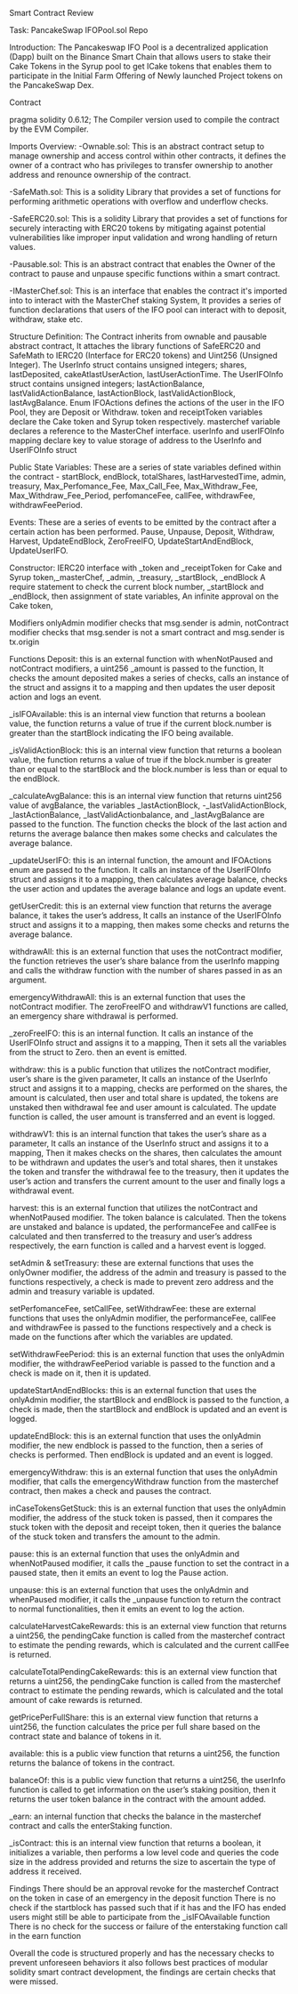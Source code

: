 Smart Contract Review

Task: PancakeSwap IFOPool.sol Repo

Introduction: The Pancakeswap IFO Pool is a decentralized application (Dapp) built on the Binance Smart Chain that allows users to stake their Cake Tokens in the Syrup pool to get ICake tokens that enables them to participate in the Initial Farm Offering of Newly launched Project tokens on the PancakeSwap Dex.

Contract

pragma solidity 0.6.12;
The Compiler version used to compile the contract by the EVM Compiler.

Imports Overview:
-Ownable.sol: This is an abstract contract setup to manage ownership and access control within other contracts, it defines the owner of a contract who has privileges to transfer ownership to another address and renounce ownership of the contract.

-SafeMath.sol: This is a solidity Library that provides a set of functions for performing arithmetic operations with overflow and underflow checks.

-SafeERC20.sol: This is a solidity Library that provides a set of functions for securely interacting with ERC20 tokens by mitigating against potential vulnerabilities like improper input validation and wrong handling of return values.

-Pausable.sol: This is an abstract contract that enables the Owner of the contract to pause and unpause specific functions within a smart contract.

-IMasterChef.sol: This is an interface that enables the contract it's imported into to interact with the MasterChef staking System, It provides a series of function declarations that users of the IFO pool can interact with to deposit, withdraw, stake etc.

Structure Definition:
The Contract inherits from ownable and pausable abstract contract, It attaches the library functions of SafeERC20 and SafeMath to IERC20 (Interface for ERC20 tokens) and Uint256 (Unsigned Integer).
The UserInfo struct contains unsigned integers; shares, lastDeposited, cakeAtlastUserAction, lastUserActionTime.
The UserIFOInfo struct contains unsigned integers; lastActionBalance, lastValidActionBalance, lastActionBlock, lastValidActionBlock, lastAvgBalance.
Enum IFOActions defines the actions of the user in the IFO Pool, they are Deposit or Withdraw.
token and receiptToken variables declare the Cake token and Syrup token respectively.
masterchef variable declares a reference to the MasterChef interface.
userInfo and userIFOInfo mapping declare key to value storage of address to the UserInfo and UserIFOInfo struct 

Public State Variables:
These are a series of state variables defined within the contract - startBlock, endBlock, totalShares, lastHarvestedTime, admin, treasury,  Max_Perfomance_Fee, Max_Call_Fee, Max_Withdraw_Fee, Max_Withdraw_Fee_Period, perfomanceFee, callFee, withdrawFee, withdrawFeePeriod. 

Events:
These are a series of events to be emitted by the contract after a certain action has been performed.
Pause, Unpause, Deposit, Withdraw, Harvest, UpdateEndBlock, ZeroFreeIFO, UpdateStartAndEndBlock, UpdateUserIFO.

Constructor:
IERC20 interface with _token and _receiptToken for Cake and Syrup token,_masterChef, _admin, _treasury, _startBlock, _endBlock 
A require statement to check the current block number, _startBlock and _endBlock, then assignment of state variables, An infinite approval on the Cake token, 

Modifiers 
onlyAdmin modifier checks that msg.sender is admin, notContract modifier checks that msg.sender is not a smart contract and msg.sender is tx.origin 

Functions
Deposit: this is an external function with whenNotPaused and notContract modifiers, a uint256 _amount is passed to the function, It checks the amount deposited makes a series of checks, calls an instance of the struct and assigns it to a mapping and then updates the user deposit action and logs an event.

_isIFOAvailable: this is an internal view function that returns a boolean value, the function returns a value of true if the current block.number is greater than the startBlock indicating the IFO being available.

_isValidActionBlock: this is an internal view function that returns a boolean value, the function returns a value of true if the block.number is greater than or equal to the startBlock and the block.number is less than or equal to the endBlock.

_calculateAvgBalance: this is an internal view function that returns uint256 value of avgBalance, the variables _lastActionBlock, -_lastValidActionBlock, _lastActionBalance, _lastValidActionbalance, and _lastAvgBalance are passed to the function. The function checks the block of the last action and returns the average balance then makes some checks and calculates the average balance.

_updateUserIFO: this is an internal function, the amount and IFOActions enum are passed to the function.
It calls an instance of the UserIFOInfo struct and assigns it to a mapping, then calculates average balance, checks the user action and updates the average balance and logs an update event.

getUserCredit: this is an external view function that returns the average balance, it takes the user’s address, It calls an instance of the UserIFOInfo struct and assigns it to a mapping, then makes some checks and returns the average balance.

withdrawAll: this is an external function that uses the notContract modifier, the function retrieves the user’s share balance from the userInfo mapping and calls the withdraw function with the number of shares passed in as an argument.

emergencyWithdrawAll: this is an external function that uses the notContract modifier. The zeroFreeIFO and withdrawV1 functions are called, an emergency share withdrawal is performed.

_zeroFreeIFO: this is an internal function. It calls an instance of the UserIFOInfo struct and assigns it to a mapping, Then it sets all the variables from the struct to Zero. then an event is emitted.

withdraw: this is a public function that utilizes the notContract modifier, user’s share is the given parameter,  It calls an instance of the UserInfo struct and assigns it to a mapping, checks are performed on the shares, the amount is calculated, then user and total share is updated, the tokens are unstaked then withdrawal fee and user amount is calculated. The update function is called, the user amount is transferred and an event is logged.

withdrawV1: this is an internal function that takes the user’s share as a parameter, It calls an instance of the UserInfo struct and assigns it to a mapping, Then it makes checks on the shares, then calculates the amount to be withdrawn and updates the user’s and total shares, then it unstakes the token and transfer the withdrawal fee to the treasury, then it updates the user’s action and transfers the current amount to the user and finally logs a withdrawal event.

harvest: this is an external function that utilizes the notContract and whenNotPaused modifier. The token balance is calculated. Then the tokens are unstaked and balance is updated, the performanceFee and callFee is calculated and then transferred to the treasury and user’s address respectively, the earn function is called and a harvest event is logged.

setAdmin & setTreasury: these are external functions that uses the onlyOwner modifier, the address of the admin and treasury is passed to the functions respectively, a check is made to prevent zero address and the admin and treasury variable is updated.

setPerfomanceFee, setCallFee, setWithdrawFee: these are external functions that uses the onlyAdmin modifier, the performanceFee, callFee and withdrawFee is passed to the functions respectively and a check is made on the functions after which the  variables are updated.

setWithdrawFeePeriod: this is an external function that uses the onlyAdmin modifier, the withdrawFeePeriod variable  is passed to the function and a check is made on it, then it is updated.

updateStartAndEndBlocks: this is an external function that uses the onlyAdmin modifier, the startBlock and endBlock is passed to the function, a check is made, then the startBlock and endBlock is updated and an event is logged.

updateEndBlock: this is an external function that uses the onlyAdmin modifier, the new endblock is passed to the function, then a series of checks is performed. Then endBlock is updated and an event is logged.

emergencyWithdraw: this is an external function that uses the onlyAdmin modifier, that calls the emergencyWithdraw function from the masterchef contract, then makes a check and pauses the contract.

inCaseTokensGetStuck: this is an external function that uses the onlyAdmin modifier, the address of the stuck token is passed, then it compares the stuck token with the deposit and receipt token, then it queries the balance of the stuck token and transfers the amount to the admin.

pause: this is an external function that uses the onlyAdmin and whenNotPaused modifier, it calls the _pause function to set the contract in a paused state, then it emits an event to log the Pause action.

unpause: this is an external function that uses the onlyAdmin and whenPaused modifier, it calls the _unpause function to return the contract to normal functionalities, then it emits an event to log the action.

calculateHarvestCakeRewards: this is an external view function that returns a uint256, the pendingCake function is called from the masterchef contract to estimate the pending rewards, which is calculated and the current callFee is returned.

calculateTotalPendingCakeRewards: this is an external view function that returns a uint256, the pendingCake function is called from the masterchef contract to estimate the pending rewards, which is calculated and the total amount of cake rewards is returned.

getPricePerFullShare: this is an external view function that returns a uint256, the function calculates the price per full share based on the contract state and balance of tokens in it.

available: this is a public view function that returns a uint256, the function returns the balance of tokens in the contract. 

balanceOf: this is a public view function that returns a uint256, the userInfo function is called to get information on the user’s staking position, then it returns the user token balance in the contract with the amount added.

_earn: an internal function that checks the balance in the masterchef contract and calls the enterStaking function.

_isContract: this is an internal view function that returns a boolean, it initializes a variable, then performs a low level code and queries the code size in the address provided and returns the size to ascertain the type of address it received.

Findings
There should be an approval revoke for the masterchef Contract on the token in case of an emergency in the deposit function
There is no check if the startblock has passed such that if it has and the IFO has ended users might still be able to participate from the _isIFOAvailable function
There is no check for the success or failure of the enterstaking function call in the earn function 

Overall the code is structured properly and has the necessary checks to prevent unforeseen behaviors it also follows best practices of modular solidity smart contract development, the findings are certain checks that were missed.

